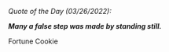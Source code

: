 *Quote of the Day (03/26/2022):*

_**Many a false step was made by standing still.**_

Fortune Cookie